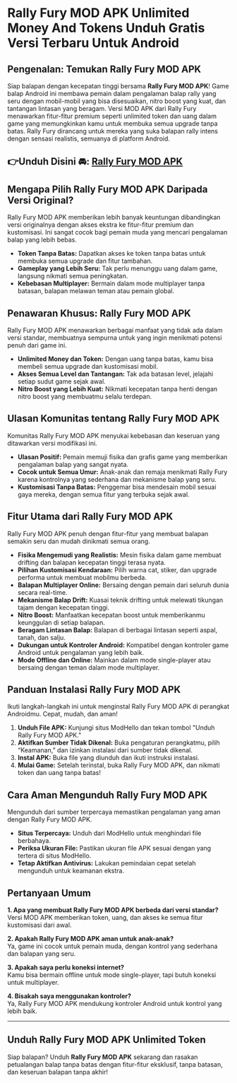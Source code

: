 # Rally Fury MOD APK Unlimited Money And Tokens Unduh Gratis Versi Terbaru Untuk Android

## Pengenalan: Temukan Rally Fury MOD APK

Siap balapan dengan kecepatan tinggi bersama **Rally Fury MOD APK**! Game balap Android ini membawa pemain dalam pengalaman balap rally yang seru dengan mobil-mobil yang bisa disesuaikan, nitro boost yang kuat, dan tantangan lintasan yang beragam. Versi MOD APK dari Rally Fury menawarkan fitur-fitur premium seperti unlimited token dan uang dalam game yang memungkinkan kamu untuk membuka semua upgrade tanpa batas. Rally Fury dirancang untuk mereka yang suka balapan rally intens dengan sensasi realistis, semuanya di platform Android.


## 👉Unduh Disini 🚘: [Rally Fury MOD APK](https://modhello.com/rally-fury/)

## Mengapa Pilih Rally Fury MOD APK Daripada Versi Original?

Rally Fury MOD APK memberikan lebih banyak keuntungan dibandingkan versi originalnya dengan akses ekstra ke fitur-fitur premium dan kustomisasi. Ini sangat cocok bagi pemain muda yang mencari pengalaman balap yang lebih bebas.

- **Token Tanpa Batas:** Dapatkan akses ke token tanpa batas untuk membuka semua upgrade dan fitur tambahan.
- **Gameplay yang Lebih Seru:** Tak perlu menunggu uang dalam game, langsung nikmati semua peningkatan.
- **Kebebasan Multiplayer:** Bermain dalam mode multiplayer tanpa batasan, balapan melawan teman atau pemain global.

## Penawaran Khusus: Rally Fury MOD APK

Rally Fury MOD APK menawarkan berbagai manfaat yang tidak ada dalam versi standar, membuatnya sempurna untuk yang ingin menikmati potensi penuh dari game ini.

- **Unlimited Money dan Token:** Dengan uang tanpa batas, kamu bisa membeli semua upgrade dan kustomisasi mobil.
- **Akses Semua Level dan Tantangan:** Tak ada batasan level, jelajahi setiap sudut game sejak awal.
- **Nitro Boost yang Lebih Kuat:** Nikmati kecepatan tanpa henti dengan nitro boost yang membuatmu selalu terdepan.

## Ulasan Komunitas tentang Rally Fury MOD APK

Komunitas Rally Fury MOD APK menyukai kebebasan dan keseruan yang ditawarkan versi modifikasi ini.

- **Ulasan Positif:** Pemain memuji fisika dan grafis game yang memberikan pengalaman balap yang sangat nyata.
- **Cocok untuk Semua Umur:** Anak-anak dan remaja menikmati Rally Fury karena kontrolnya yang sederhana dan mekanisme balap yang seru.
- **Kustomisasi Tanpa Batas:** Penggemar bisa mendesain mobil sesuai gaya mereka, dengan semua fitur yang terbuka sejak awal.

## Fitur Utama dari Rally Fury MOD APK

Rally Fury MOD APK penuh dengan fitur-fitur yang membuat balapan semakin seru dan mudah dinikmati semua orang.

- **Fisika Mengemudi yang Realistis:** Mesin fisika dalam game membuat drifting dan balapan kecepatan tinggi terasa nyata.
- **Pilihan Kustomisasi Kendaraan:** Pilih warna cat, stiker, dan upgrade performa untuk membuat mobilmu berbeda.
- **Balapan Multiplayer Online:** Bersaing dengan pemain dari seluruh dunia secara real-time.
- **Mekanisme Balap Drift:** Kuasai teknik drifting untuk melewati tikungan tajam dengan kecepatan tinggi.
- **Nitro Boost:** Manfaatkan kecepatan boost untuk memberikanmu keunggulan di setiap balapan.
- **Beragam Lintasan Balap:** Balapan di berbagai lintasan seperti aspal, tanah, dan salju.
- **Dukungan untuk Kontroler Android:** Kompatibel dengan kontroler game Android untuk pengalaman yang lebih baik.
- **Mode Offline dan Online:** Mainkan dalam mode single-player atau bersaing dengan teman dalam mode multiplayer.

## Panduan Instalasi Rally Fury MOD APK

Ikuti langkah-langkah ini untuk menginstal Rally Fury MOD APK di perangkat Androidmu. Cepat, mudah, dan aman!

1. **Unduh File APK:** Kunjungi situs ModHello dan tekan tombol "Unduh Rally Fury MOD APK."
2. **Aktifkan Sumber Tidak Dikenal:** Buka pengaturan perangkatmu, pilih “Keamanan,” dan izinkan instalasi dari sumber tidak dikenal.
3. **Instal APK:** Buka file yang diunduh dan ikuti instruksi instalasi.
4. **Mulai Game:** Setelah terinstal, buka Rally Fury MOD APK, dan nikmati token dan uang tanpa batas!

## Cara Aman Mengunduh Rally Fury MOD APK

Mengunduh dari sumber terpercaya memastikan pengalaman yang aman dengan Rally Fury MOD APK.

- **Situs Terpercaya:** Unduh dari ModHello untuk menghindari file berbahaya.
- **Periksa Ukuran File:** Pastikan ukuran file APK sesuai dengan yang tertera di situs ModHello.
- **Tetap Aktifkan Antivirus:** Lakukan pemindaian cepat setelah mengunduh untuk keamanan ekstra.

## Pertanyaan Umum

**1. Apa yang membuat Rally Fury MOD APK berbeda dari versi standar?**  
Versi MOD APK memberikan token, uang, dan akses ke semua fitur kustomisasi dari awal.

**2. Apakah Rally Fury MOD APK aman untuk anak-anak?**  
Ya, game ini cocok untuk pemain muda, dengan kontrol yang sederhana dan balapan yang seru.

**3. Apakah saya perlu koneksi internet?**  
Kamu bisa bermain offline untuk mode single-player, tapi butuh koneksi untuk multiplayer.

**4. Bisakah saya menggunakan kontroler?**  
Ya, Rally Fury MOD APK mendukung kontroler Android untuk kontrol yang lebih baik.

---

## Unduh Rally Fury MOD APK Unlimited Token

Siap balapan? Unduh **Rally Fury MOD APK** sekarang dan rasakan petualangan balap tanpa batas dengan fitur-fitur eksklusif, tanpa batasan, dan keseruan balapan tanpa akhir!
